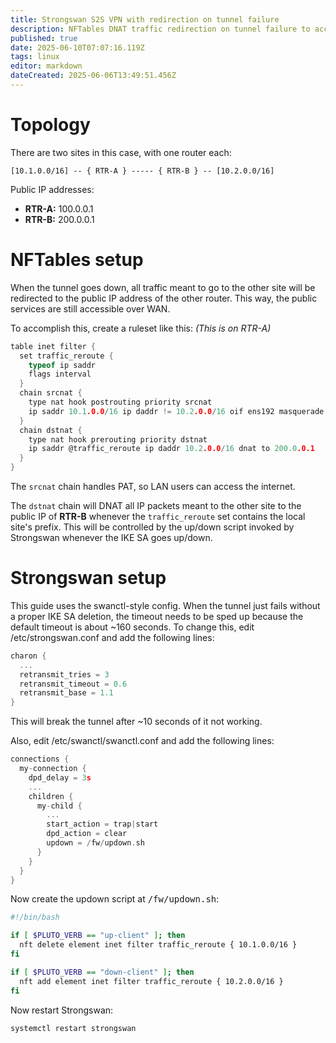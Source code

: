 ```yaml
---
title: Strongswan S2S VPN with redirection on tunnel failure
description: NFTables DNAT traffic redirection on tunnel failure to access other site's public services
published: true
date: 2025-06-10T07:07:16.119Z
tags: linux
editor: markdown
dateCreated: 2025-06-06T13:49:51.456Z
---
```


# Topology

There are two sites in this case, with one router each:

```
[10.1.0.0/16] -- { RTR-A } ----- { RTR-B } -- [10.2.0.0/16]
```

Public IP addresses:

  - **RTR-A:** 100.0.0.1
  - **RTR-B:** 200.0.0.1

# NFTables setup

When the tunnel goes down, all traffic meant to go to the other site will be redirected to the public IP address of the other router. This way, the public services are still accessible over WAN.

To accomplish this, create a ruleset like this: *(This is on RTR-A)*

```c
table inet filter {
  set traffic_reroute {
    typeof ip saddr
    flags interval
  }
  chain srcnat {
    type nat hook postrouting priority srcnat
    ip saddr 10.1.0.0/16 ip daddr != 10.2.0.0/16 oif ens192 masquerade
  }
  chain dstnat {
    type nat hook prerouting priority dstnat
    ip saddr @traffic_reroute ip daddr 10.2.0.0/16 dnat to 200.0.0.1
  }
}
```

The `srcnat` chain handles PAT, so LAN users can access the internet.

The `dstnat` chain will DNAT all IP packets meant to the other site to the public IP of **RTR-B** whenever the `traffic_reroute` set contains the local site's prefix. This will be controlled by the up/down script invoked by Strongswan whenever the IKE SA goes up/down.

# Strongswan setup

This guide uses the swanctl-style config. When the tunnel just fails without a proper IKE SA deletion, the timeout needs to be sped up because the default timeout is about ~160 seconds. To change this, edit /etc/strongswan.conf and add the following lines:

```c
charon {
  ...
  retransmit_tries = 3
  retransmit_timeout = 0.6
  retransmit_base = 1.1
}
```

This will break the tunnel after ~10 seconds of it not working.

Also, edit /etc/swanctl/swanctl.conf and add the following lines:

```c
connections {
  my-connection {
    dpd_delay = 3s
    ...
    children {
      my-child {
        ...
        start_action = trap|start
        dpd_action = clear
        updown = /fw/updown.sh
      }
    }
  }
}
```

Now create the updown script at <kbd>/fw/updown.sh</kbd>:

```bash
#!/bin/bash

if [ $PLUTO_VERB == "up-client" ]; then
  nft delete element inet filter traffic_reroute { 10.1.0.0/16 }
fi

if [ $PLUTO_VERB == "down-client" ]; then
  nft add element inet filter traffic_reroute { 10.2.0.0/16 }
fi
```

Now restart Strongswan:

```bash
systemctl restart strongswan
```